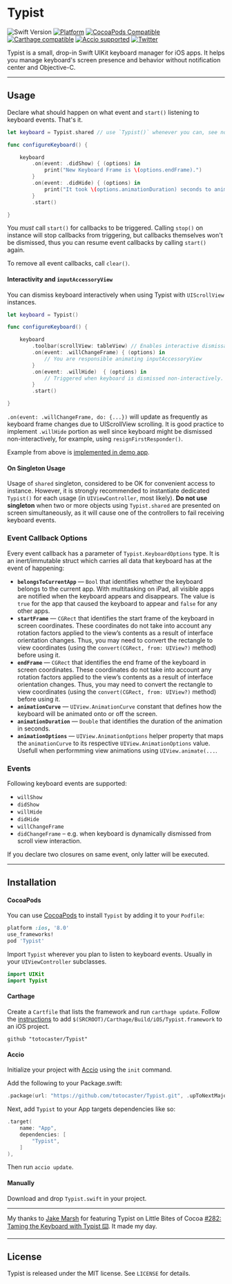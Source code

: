 # Typist

![Swift Version](https://img.shields.io/badge/swift-4.2-orange.svg?style=flat)
[![Platform](https://img.shields.io/cocoapods/p/Typist.svg?style=flat)](http://cocoapods.org/pods/Typist)
[![CocoaPods Compatible](https://img.shields.io/cocoapods/v/Typist.svg)](https://img.shields.io/cocoapods/v/Typist.svg)
[![Carthage compatible](https://img.shields.io/badge/Carthage-compatible-4BC51D.svg?style=flat)](https://github.com/totocaster/Typist)
[![Accio supported](https://img.shields.io/badge/Accio-supported-0A7CF5.svg?style=flat)](https://github.com/JamitLabs/Accio)
[![Twitter](https://img.shields.io/badge/twitter-@totocaster-blue.svg)](http://twitter.com/totocaster)


Typist is a small, drop-in Swift UIKit keyboard manager for iOS apps. It helps you manage keyboard's screen presence and behavior without notification center and Objective-C.

---

## Usage

Declare what should happen on what event and `start()` listening to keyboard events. That's it.

```swift
let keyboard = Typist.shared // use `Typist()` whenever you can, see note on singleton usage below

func configureKeyboard() {

    keyboard
        .on(event: .didShow) { (options) in
            print("New Keyboard Frame is \(options.endFrame).")
        }
        .on(event: .didHide) { (options) in
            print("It took \(options.animationDuration) seconds to animate keyboard out.")
        }
        .start()

}
```

You _must_ call `start()` for callbacks to be triggered. Calling `stop()` on instance will stop callbacks from triggering, but callbacks themselves won't be dismissed, thus you can resume event callbacks by calling `start()` again.

To remove all event callbacks, call `clear()`.

#### Interactivity and `inputAccessoryView`

You can dismiss keyboard interactively when using Typist with `UIScrollView` instances.

```swift
let keyboard = Typist()

func configureKeyboard() {

    keyboard
        .toolbar(scrollView: tableView) // Enables interactive dismissal
        .on(event: .willChangeFrame) { (options) in
            // You are responsible animating inputAccessoryView
        }
        .on(event: .willHide)  { (options) in
            // Triggered when keyboard is dismissed non-interactively.
        }
        .start()

}
```

`.on(event: .willChangeFrame, do: {...})` will update as frequently as keyboard frame changes due to UIScrollView scrolling. It is good practice to implement `.willHide` portion as well since keyboard might be dismissed non-interactively, for example, using `resignFirstResponder()`.

Example from above is [implemented in demo app](Typist/ViewController.swift).

#### On Singleton Usage

Usage of `shared` singleton, considered to be OK for convenient access to instance. However, it is strongly recommended to instantiate dedicated `Typist()` for each usage (in `UIViewController`, most likely). **Do not use singleton** when two or more objects using `Typist.shared` are presented on screen simultaneously, as it will cause one of the controllers to fail receiving keyboard events.

### Event Callback Options

Every event callback has a parameter of `Typist.KeyboardOptions` type. It is an inert/immutable struct which carries all data that keyboard has at the event of happening:

* **`belongsToCurrentApp`** — `Bool` that identifies whether the keyboard belongs to the current app. With multitasking on iPad, all visible apps are notified when the keyboard appears and disappears. The value is `true` for the app that caused the keyboard to appear and `false` for any other apps.
* **`startFrame`** — `CGRect` that identifies the start frame of the keyboard in screen coordinates. These coordinates do not take into account any rotation factors applied to the view’s contents as a result of interface orientation changes. Thus, you may need to convert the rectangle to view coordinates (using the `convert(CGRect, from: UIView?)` method) before using it.
* **`endFrame`** — `CGRect` that identifies the end frame of the keyboard in screen coordinates. These coordinates do not take into account any rotation factors applied to the view’s contents as a result of interface orientation changes. Thus, you may need to convert the rectangle to view coordinates (using the `convert(CGRect, from: UIView?)` method) before using it.
* **`animationCurve`** — `UIView.AnimationCurve` constant that defines how the keyboard will be animated onto or off the screen.
* **`animationDuration`** — `Double` that identifies the duration of the animation in seconds.
* **`animationOptions`** — `UIView.AnimationOptions` helper property that maps the `animationCurve` to its respective `UIView.AnimationOptions` value. Usefull when performming view animations using `UIView.animate(...`.  

### Events

Following keyboard events are supported:

* `willShow`
* `didShow`
* `willHide`
* `didHide`
* `willChangeFrame`
* `didChangeFrame` – e.g. when keyboard is dynamically dismissed from scroll view interaction.

If you declare two closures on same event, only latter will be executed.

---

## Installation

#### CocoaPods
You can use [CocoaPods](http://cocoapods.org/) to install `Typist` by adding it to your `Podfile`:

```ruby
platform :ios, '8.0'
use_frameworks!
pod 'Typist'
```

Import `Typist` wherever you plan to listen to keyboard events. Usually in your `UIViewController` subclasses.

``` swift
import UIKit
import Typist
```


#### Carthage
Create a `Cartfile` that lists the framework and run `carthage update`. Follow the [instructions](https://github.com/Carthage/Carthage#if-youre-building-for-ios) to add `$(SRCROOT)/Carthage/Build/iOS/Typist.framework` to an iOS project.

```
github "totocaster/Typist"
```

#### Accio

Initialize your project with [Accio](https://github.com/JamitLabs/Accio) using the `init` command.

Add the following to your Package.swift:

```swift
.package(url: "https://github.com/totocaster/Typist.git", .upToNextMajor(from: "1.3.2")),
```

Next, add `Typist` to your App targets dependencies like so:

```swift
.target(
    name: "App",
    dependencies: [
        "Typist",
    ]
),
```

Then run `accio update`.

#### Manually
Download and drop ```Typist.swift``` in your project.

---

My thanks to [Jake Marsh](https://twitter.com/jakemarsh) for featuring Typist on Little Bites of Cocoa [#282: Taming the Keyboard with Typist ⌨️](https://littlebitesofcocoa.com/282-taming-the-keyboard-with-typist). It made my day.


---

## License

Typist is released under the MIT license. See ``LICENSE`` for details.
